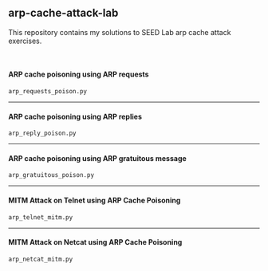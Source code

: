 ## arp-cache-attack-lab
This repository contains my solutions to SEED Lab arp cache attack exercises.

<br>

#### ARP cache poisoning using ARP requests
`arp_requests_poison.py`
___

#### ARP cache poisoning using ARP replies
`arp_reply_poison.py`
___

#### ARP cache poisoning using ARP gratuitous message
`arp_gratuitous_poison.py`
___

#### MITM Attack on Telnet using ARP Cache Poisoning
`arp_telnet_mitm.py`
___

#### MITM Attack on Netcat using ARP Cache Poisoning
`arp_netcat_mitm.py`
